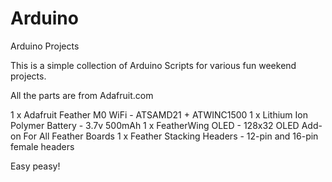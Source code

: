 # Arduino
Arduino Projects

This is a simple collection of Arduino Scripts for various fun weekend projects. 

All the parts are from Adafruit.com

1 x Adafruit Feather M0 WiFi - ATSAMD21 + ATWINC1500
1 x Lithium Ion Polymer Battery - 3.7v 500mAh
1 x FeatherWing OLED - 128x32 OLED Add-on For All Feather Boards
1 x Feather Stacking Headers - 12-pin and 16-pin female headers

Easy peasy!

